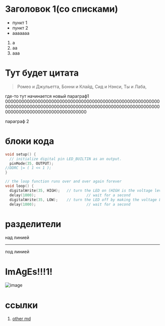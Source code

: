 # Заголовок 1(со списками)
- пункт 1
- пункт 2
- ааааааа

1. а
2. аа
3. ааа

# Тут будет цитата
> Ромео и Джульетта,
> Бонни и Клайд,
> Сид и Нэнси,
> Ты и Лаба,

где-то тут начинается новый параграф1 000000000000000000000000000000000000000000000000000000000000000000000000000000000000000000000000000000000000000000000000000000000000000000000000

параграф 2

# блоки кода
```c
void setup() {
  // initialize digital pin LED_BUILTIN as an output.
  pinMode(35, OUTPUT);
//DDRC |= ( 1 << 1 );
}

// the loop function runs over and over again forever
void loop() {
  digitalWrite(35, HIGH);   // turn the LED on (HIGH is the voltage level)
  delay(1000);                       // wait for a second
  digitalWrite(35, LOW);    // turn the LED off by making the voltage LOW
  delay(1000);                       // wait for a second
  ```
  
  # разделители
  над линией
  ***
  под линией
  
  # ImAgEs!!!1!
  ![image](https://sun4-11.userapi.com/impf/c849120/v849120176/35941/Jr2TguF9Cnk.jpg?size=960x960&quality=96&sign=58da2623415c791fe2927d805defeddf&type=album)
  
  # ссылки
  1. [other md](README_2.md)
